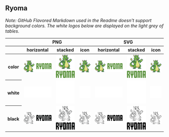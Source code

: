 ## Ryoma

*Note: GitHub Flavored Markdown used in the Readme doesn't support background colors. The white logos below are displayed on the light grey of tables.*

<table class="logos-table">
	<thead>
		<tr>
			<th></th>
			<th colspan="3">PNG</th>
			<th colspan="3">SVG</th>
		</tr>
		<tr>
			<th></th>
			<th>horizontal</th>
			<th>stacked</th>
			<th>icon</th>
			<th>horizontal</th>
			<th>stacked</th>
			<th>icon</th>
		</tr>
	</thead>	
    <tbody>
		<tr>
			<th>color</th>
			<td><a href="horizontal/color/ryoma-horizontal-color.png" download><img src="horizontal/color/ryoma-horizontal-color.png" width="200"></a></td>
			<td><a href="stacked/color/ryoma-stacked-color.png" download><img src="stacked/color/ryoma-stacked-color.png" width="95"></a></td>
			<td><a href="icon/color/ryoma-icon-color.png" download><img src="icon/color/ryoma-icon-color.png" width="75"></a></td>
			<td><a href="horizontal/color/ryoma-horizontal-color.svg" download><img src="horizontal/color/ryoma-horizontal-color.svg" width="200"></a></td>
			<td><a href="stacked/color/ryoma-stacked-color.svg" download><img src="stacked/color/ryoma-stacked-color.svg" width="95"></a></td>
			<td><a href="icon/color/ryoma-icon-color.png" download><img src="icon/color/ryoma-icon-color.png" width="75"></a></td>
		</tr>
		<tr>
			<th>white</th>
			<td><a href="horizontal/white/ryoma-horizontal-white.png" download><img src="horizontal/white/ryoma-horizontal-white.png" width="200"></a></td>
			<td><a href="stacked/white/ryoma-stacked-white.png" download><img src="stacked/white/ryoma-stacked-white.png" width="95"></a></td>
			<td><a href="icon/white/ryoma-icon-white.png" download><img src="icon/white/ryoma-icon-white.png" width="75"></a></td>
			<td><a href="horizontal/white/ryoma-horizontal-white.svg" download><img src="horizontal/white/ryoma-horizontal-white.svg" width="200"></a></td>
			<td><a href="stacked/white/ryoma-stacked-white.svg" download><img src="stacked/white/ryoma-stacked-white.svg" width="95"></a></td>
			<td><a href="icon/white/ryoma-icon-white.svg" download><img src="icon/white/ryoma-icon-white.svg" width="75"></a></td>
		</tr>
		<tr>
			<th>black</th>
			<td><a href="horizontal/black/ryoma-horizontal-black.png" download><img src="horizontal/black/ryoma-horizontal-black.png" width="200"></a></td>
			<td><a href="stacked/black/ryoma-stacked-black.png" download><img src="stacked/black/ryoma-stacked-black.png" width="95"></a></td>
			<td><a href="icon/black/ryoma-icon-black.png" download><img src="icon/black/ryoma-icon-black.png" width="75"></a></td>
			<td><a href="horizontal/black/ryoma-horizontal-black.svg" download><img src="horizontal/black/ryoma-horizontal-black.svg" width="200"></a></td>
			<td><a href="stacked/black/ryoma-stacked-black.svg" download><img src="stacked/black/ryoma-stacked-black.svg" width="95"></a></td>
			<td><a href="icon/black/ryoma-icon-black.svg" download><img src="icon/black/ryoma-icon-black.svg" width="75"></a></td>
		</tr>
	</tbody>	
</table>

